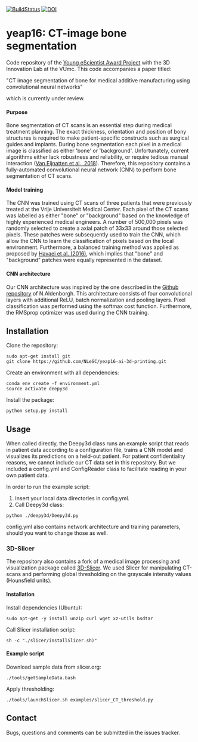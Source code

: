 [![BuildStatus](https://travis-ci.org/NLeSC/yeap16-ai-3d-printing.svg?branch=master)](https://travis-ci.org/NLeSC/yeap16-ai-3d-printing)
[![DOI](https://zenodo.org/badge/82554301.svg)](https://zenodo.org/badge/latestdoi/82554301)
# yeap16: CT-image bone segmentation
Code repository of the [Young eScientist Award Project](https://www.esciencecenter.nl/redactional/young-escientist-2016) with the 3D Innovation Lab at the VUmc. This code accompanies a paper titled: <br>

"CT image segmentation of bone for medical additive manufacturing using convolutional neural networks" <br>

which is currently under review.

#### Purpose
Bone segmentation of CT scans is an essential step during medical treatment planning.
The exact thickness, orientation and position of bony structures is required to make patient-specific constructs such as surgical guides and implants. During bone segmentation each pixel in a medical image is classified as either 'bone' or 'background'. Unfortunately, current algorithms either lack robustness and reliability, or require tedious manual interaction ([Van Eijnatten et al., 2018](http://dx.doi.org/10.1016/j.medengphy.2017.10.008)). Therefore, this repository contains a fully-automated convolutional neural network (CNN) to perform bone segmentation of CT scans.

#### Model training
The CNN was trained using CT scans of three patients that were previously treated at the Vrije Universiteit Medical Center. Each pixel of the CT scans was labelled as either "bone" or "background" based on the knowledge of highly experienced medical engineers. A number of 500,000 pixels was randomly selected to create a axial patch of 33x33 around those selected pixels. These patches were subsequently used to train the CNN, which allow the CNN to learn the classification of pixels based on the local environment. Furthermore, a balanced training method was applied as proposed by [Havaei et al. (2016)](https://doi.org/10.1016/j.media.2016.05.004), which implies that "bone" and "background" patches were equally represented in the dataset.

#### CNN architecture
Our CNN architecture was inspired by the one described in the [Github repository](https://github.com/naldeborgh7575/brain_segmentation.git) of N.Aldenborgh. This architecture consists of four convolutional layers with additional ReLU, batch normalization and pooling layers. Pixel classification was performed using the softmax cost function. Furthermore, the RMSprop optimizer was used during the CNN training.  

## Installation
Clone the repository:
```shell
sudo apt-get install git
git clone https://github.com/NLeSC/yeap16-ai-3d-printing.git
```

Create an environment with all dependencies:
```shell
conda env create -f environment.yml
source activate deepy3d
```

Install the package:
```shell
python setup.py install
```

## Usage
When called directly, the Deepy3d class runs an example script that reads in patient data according to a configuration file, trains a CNN model and visualizes its predictions on a held-out patient. For patient confidentiality reasons, we cannot include our CT data set in this repository. But we included a config.yml and ConfigReader class to facilitate reading in your own patient data.

In order to run the example script:
1. Insert your local data directories in config.yml.
2. Call Deepy3d class:
```shell
python ./deepy3d/Deepy3d.py
```

config.yml also contains network architecture and training parameters, should you want to change those as well.

### 3D-Slicer
The repository also contains a fork of a medical image processing and visualization package called [3D-Slicer](https://github.com/Slicer/Slicer). We used Slicer for manipulating CT-scans and performing global thresholding on the grayscale intensity values (Hounsfield units).

#### Installation
Install dependencies (Ubuntu):
```shell
sudo apt-get -y install unzip curl wget xz-utils bsdtar
```
Call Slicer installation script:
```shell
sh -c "./slicer/installSlicer.sh)"
```

#### Example script
Download sample data from slicer.org:
```shell
./tools/getSampleData.bash
```
Apply thresholding:
```shell
./tools/launchSlicer.sh examples/slicer_CT_threshold.py
```

## Contact
Bugs, questions and comments can be submitted in the issues tracker.
